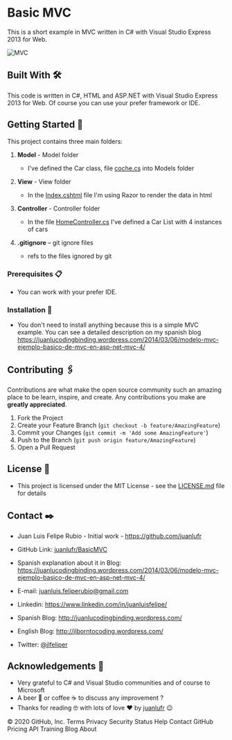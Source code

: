 <!-- Basic MVC app ASP .NET MVC 4 -->

# Basic MVC

This is a short example in MVC written in C# with Visual Studio Express 2013 for Web.

![MVC](https://juanlucodingbinding.files.wordpress.com/2014/03/mvc.jpg)

## Built With 🛠️

This code is written in C#, HTML and ASP.NET with Visual Studio Express 2013 for Web.
Of course you can use your prefer framework or IDE.


<!-- GETTING STARTED -->

## Getting Started 🚀

This project contains three main folders:

1. **Model** - Model folder

   - I've defined the Car class, file [coche.cs](https://github.com/juanlufr/BasicMVC/blob/master/BasicMVC/Models/Coche.cs) into Models folder

2. **View** - View folder

   - In the [Index.cshtml](https://github.com/juanlufr/BasicMVC/blob/master/BasicMVC/View/Index.cshtml) file I'm using Razor to render the data in html

3. **Controller** - Controller folder

   - In the file [HomeController.cs](https://github.com/juanlufr/BasicMVC/blob/master/BasicMVC/Controllers/HomeController.cs) I've defined a Car List with 4 instances of cars

4. **.gitignore** – git ignore files

   - refs to the files ignored by git

### Prerequisites 📋

- You can work with your prefer IDE.

### Installation 🔧

- You don't need to install anything because this is a simple MVC example. You can see a detailed description on my spanish blog https://juanlucodingbinding.wordpress.com/2014/03/06/modelo-mvc-ejemplo-basico-de-mvc-en-asp-net-mvc-4/

<!-- CONTRIBUTING -->

## Contributing 🖇️

Contributions are what make the open source community such an amazing place to be learn, inspire, and create. Any contributions you make are **greatly appreciated**.

1. Fork the Project
2. Create your Feature Branch (`git checkout -b feature/AmazingFeature`)
3. Commit your Changes (`git commit -m 'Add some AmazingFeature'`)
4. Push to the Branch (`git push origin feature/AmazingFeature`)
5. Open a Pull Request

<!-- LICENSE -->

## License 📄

- This project is licensed under the MIT License - see the [LICENSE.md](https://github.com/juanlufr/BasicMVC/blob/master/LICENSE.md) file for details

<!-- CONTACT -->

## Contact ✒️

- Juan Luis Felipe Rubio - Initial work - https://github.com/juanlufr

- GitHub Link: [juanlufr/BasicMVC](https://github.com/juanlufr/BasicMVC)

- Spanish explanation about it in Blog: https://juanlucodingbinding.wordpress.com/2014/03/06/modelo-mvc-ejemplo-basico-de-mvc-en-asp-net-mvc-4/

- E-mail: juanluis.feliperubio@gmail.com

- Linkedin: https://www.linkedin.com/in/juanluisfelipe/

- Spanish Blog: http://juanlucodingbinding.wordpress.com/

- English Blog: http://jlborntocoding.wordpress.com/

- Twitter: [@jlfeliper](https://twitter.com/jlfeliper)

<!-- ACKNOWLEDGEMENTS -->

## Acknowledgements 🎁

- Very grateful to C# and Visual Studio communities and of course to Microsoft
- A beer 🍺 or coffee ☕ to discuss any improvement ?
- Thanks for reading 🤓 with lots of love ❤️ by [juanlufr](https://github.com/juanlufr) 😉

© 2020 GitHub, Inc.
Terms
Privacy
Security
Status
Help
Contact GitHub
Pricing
API
Training
Blog
About
